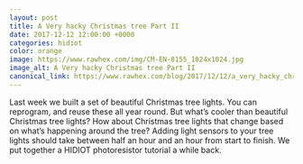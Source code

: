 ```yaml
---
layout: post
title: A Very hacky Christmas tree Part II
date: 2017-12-12 12:00:00 +0000
categories: hidiot
color: orange
image: https://www.rawhex.com/img/CM-EN-8155_1024x1024.jpg
image_alt: A Very hacky Christmas tree Part II
canonical_link: https://www.rawhex.com/blog/2017/12/12/a_very_hacky_christmas_tree_part_2/
---
```


Last week we built a set of beautiful Christmas tree lights. You can reprogram, and reuse these all year round. But what’s cooler than beautiful Christmas tree lights? How about Christmas tree lights that change based on what’s happening around the tree? Adding light sensors to your tree lights should take between half an hour and an hour from start to finish. We put together a HIDIOT photoresistor tutorial a while back.
